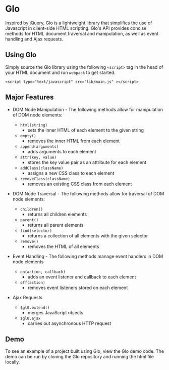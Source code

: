 # Glo

Inspired by jQuery, Glo is a lightweight library that simplifies the use of Javascript in client-side HTML scripting. Glo's API provides concise methods for HTML document traversal and manipulation, as well as event handling and Ajax requests.

## Using Glo

Simply source the Glo library using the following `<script>` tag in the head of your HTML document and run `webpack` to get started.

`<script type="text/javascript" src="lib/main.js" ></script>`


## Major Features

+ DOM Node Manipulation - The following methods allow for manipulation of DOM node elements:

  - `html(string)`
    * sets the inner HTML of each element to the given string
  - `empty()`
    * removes the inner HTML from each element
  - `append(arguments)`
    * adds arguments to each element
  - `attr(key, value)`
    * stores the key value pair as an attribute for each element
  - `addClass(className)`
    * assigns a new CSS class to each element
  - `removeClass(className)`
    * removes an existing CSS class from each element


+ DOM Node Traversal - The following methods allow for traversal of DOM node elements:

  - `children()`
    * returns all children elements
  - `parent()`
    * returns all parent elements
  - `find(selector)`
    * returns a collection of all elements with the given selector
  - `remove()`
    * removes the HTML of all elements


+ Event Handling - The following methods manage event handlers in DOM node elements

  - `on(action, callback)`
    * adds an event listener and callback to each element
  - `off(action)`
    * removes event listeners stored on each element


+ Ajax Requests

  - `$gl0.extend()`
    * merges JavaScript objects
  - `$gl0.ajax`
    * carries out asynchronous HTTP request

## Demo

To see an example of a project built using Glo, view the Glo demo code. The demo can be run by cloning the Glo repository and running the html file locally.

